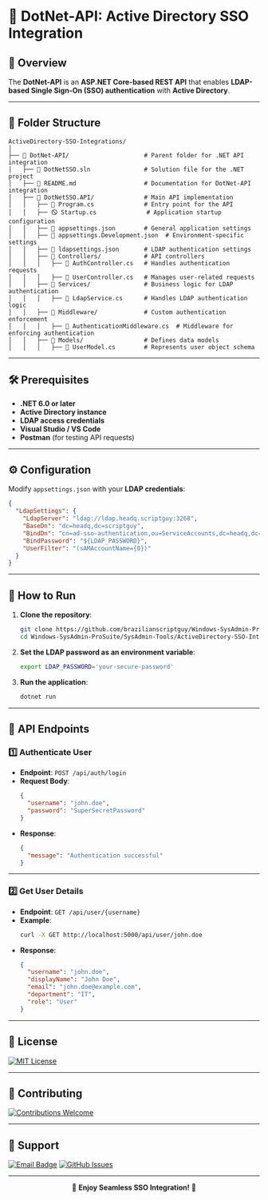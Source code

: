 # 🔹 DotNet-API: Active Directory SSO Integration

## 📌 Overview

The **DotNet-API** is an **ASP.NET Core-based REST API** that enables **LDAP-based Single Sign-On (SSO) authentication** with **Active Directory**.

---

## 📁 Folder Structure

```
ActiveDirectory-SSO-Integrations/
│
├── 📂 DotNet-API/                     # Parent folder for .NET API integration
│   ├── 📄 DotNetSSO.sln               # Solution file for the .NET project
│   ├── 📖 README.md                   # Documentation for DotNet-API integration
│   ├── 📂 DotNetSSO.API/              # Main API implementation
│   │   ├── 📄 Program.cs              # Entry point for the API
│   │   ├── 🛇 Startup.cs              # Application startup configuration
│   │   ├── 📜 appsettings.json        # General application settings
│   │   ├── 📜 appsettings.Development.json  # Environment-specific settings
│   │   ├── 📜 ldapsettings.json       # LDAP authentication settings
│   │   ├── 📂 Controllers/            # API controllers
│   │   │   ├── 📜 AuthController.cs   # Handles authentication requests
│   │   │   ├── 📜 UserController.cs   # Manages user-related requests
│   │   ├── 📂 Services/               # Business logic for LDAP authentication
│   │   │   ├── 📜 LdapService.cs      # Handles LDAP authentication logic
│   │   ├── 📂 Middleware/             # Custom authentication enforcement
│   │   │   ├── 📜 AuthenticationMiddleware.cs  # Middleware for enforcing authentication
│   │   ├── 📂 Models/                 # Defines data models
│   │   │   ├── 📜 UserModel.cs        # Represents user object schema
```

---

## 🛠️ Prerequisites

- **.NET 6.0 or later**  
- **Active Directory instance**  
- **LDAP access credentials**  
- **Visual Studio / VS Code**  
- **Postman** (for testing API requests)

---

## ⚙️ Configuration

Modify `appsettings.json` with your **LDAP credentials**:

```json
{
  "LdapSettings": {
    "LdapServer": "ldap://ldap.headq.scriptguy:3268",
    "BaseDn": "dc=headq,dc=scriptguy",
    "BindDn": "cn=ad-sso-authentication,ou=ServiceAccounts,dc=headq,dc=scriptguy",
    "BindPassword": "${LDAP_PASSWORD}",
    "UserFilter": "(sAMAccountName={0})"
  }
}
```

---

## 🚀 How to Run

1. **Clone the repository**:
   ```bash
   git clone https://github.com/brazilianscriptguy/Windows-SysAdmin-ProSuite.git
   cd Windows-SysAdmin-ProSuite/SysAdmin-Tools/ActiveDirectory-SSO-Integrations/DotNet-API
   ```

2. **Set the LDAP password as an environment variable**:
   ```bash
   export LDAP_PASSWORD='your-secure-password'
   ```

3. **Run the application**:
   ```bash
   dotnet run
   ```

---

## 🔄 API Endpoints

### 1️⃣ Authenticate User

- **Endpoint**: `POST /api/auth/login`
- **Request Body**:
  ```json
  {
    "username": "john.doe",
    "password": "SuperSecretPassword"
  }
  ```
- **Response**:
  ```json
  {
    "message": "Authentication successful"
  }
  ```

---

### 2️⃣ Get User Details

- **Endpoint**: `GET /api/user/{username}`
- **Example**:
  ```bash
  curl -X GET http://localhost:5000/api/user/john.doe
  ```
- **Response**:
  ```json
  {
    "username": "john.doe",
    "displayName": "John Doe",
    "email": "john.doe@example.com",
    "department": "IT",
    "role": "User"
  }
  ```

---

## 📜 License

[![MIT License](https://img.shields.io/badge/License-MIT-blue.svg?style=for-the-badge)](https://github.com/brazilianscriptguy/Windows-SysAdmin-ProSuite/blob/main/.github/LICENSE)

---

## 🤝 Contributing

[![Contributions Welcome](https://img.shields.io/badge/Contributions-Welcome-brightgreen?style=for-the-badge)](https://github.com/brazilianscriptguy/Windows-SysAdmin-ProSuite/blob/main/.github/CONTRIBUTING.md)

---

## 📩 Support

[![Email Badge](https://img.shields.io/badge/Email-luizhamilton.lhr@gmail.com-D14836?style=for-the-badge&logo=gmail)](mailto:luizhamilton.lhr@gmail.com)
[![GitHub Issues](https://img.shields.io/badge/GitHub%20Issues-Report%20Here-blue?style=for-the-badge&logo=github)](https://github.com/brazilianscriptguy/Windows-SysAdmin-ProSuite/blob/main/.github/BUG_REPORT.md)

---

<p align="center">🚀 <strong>Enjoy Seamless SSO Integration!</strong> 🎯</p>
